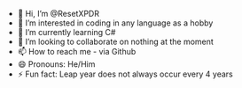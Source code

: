 - 👋 Hi, I’m @ResetXPDR
- 👀 I’m interested in coding in any language as a hobby
- 🌱 I’m currently learning C#
- 💞️ I’m looking to collaborate on nothing at the moment
- 📫 How to reach me - via Github
- 😄 Pronouns: He/Him
- ⚡ Fun fact: Leap year does not always occur every 4 years

<!---
ResetXPDR/ResetXPDR is a ✨ special ✨ repository because its `README.md` (this file) appears on your GitHub profile.
You can click the Preview link to take a look at your changes.
--->
